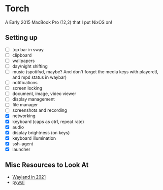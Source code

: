 # Torch

A Early 2015 MacBook Pro (12,2) that I put NixOS on!

## Setting up

- [ ] top bar in sway
- [ ] clipboard
- [ ] wallpapers
- [ ] day/night shifting
- [ ] music (spotifyd, maybe? And don't forget the media keys with playerctl, and mpd status in waybar)
- [ ] notifications
- [ ] screen locking
- [ ] document, image, video viewer
- [ ] display management
- [ ] file manager
- [ ] screenshots and recording
- [x] networking
- [x] keyboard (caps as ctrl, repeat rate)
- [x] audio
- [x] display brightness (on keys)
- [x] keyboard illumination
- [x] ssh-agent
- [x] launcher

## Misc Resources to Look At

- [Wayland in 2021](https://shibumi.dev/posts/wayland-in-2021/)
- [pywal](https://github.com/dylanaraps/pywal)
